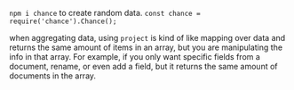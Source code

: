 ```npm i chance``` to create random data.  ```const chance = require('chance').Chance();```

when aggregating data, using ```project``` is kind of like mapping over data and returns the same amount of items in an array, but you are manipulating the info in that array.  For example, if you only want specific fields from a document, rename, or even add a field, but it returns the same amount of documents in the array.

